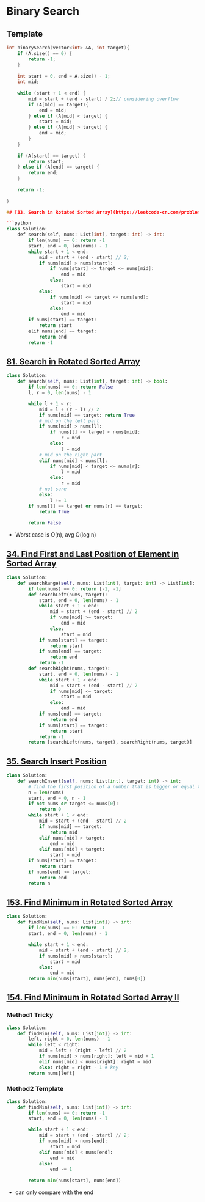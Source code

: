 # Binary Search

## Template
```c++
int binarySearch(vector<int> &A, int target){
    if (A.size() == 0) {
        return -1;
    }
    
    int start = 0, end = A.size() - 1;
    int mid;
    
    while (start + 1 < end) {
        mid = start + (end - start) / 2;// considering overflow
        if (A[mid] == target){
            end = mid;
        } else if (A[mid] < target) {
            start = mid;
        } else if (A[mid] > target) {
            end = mid;
        }
    }
    
    if (A[start] == target) {
        return start;
    } else if (A[end] == target) {
        return end;
    } 
    
    return -1;
    
}

## [33. Search in Rotated Sorted Array](https://leetcode-cn.com/problems/search-in-rotated-sorted-array/)

```python
class Solution:
    def search(self, nums: List[int], target: int) -> int:
        if len(nums) == 0: return -1
        start, end = 0, len(nums) - 1
        while start + 1 < end:
            mid = start + (end - start) // 2;
            if nums[mid] > nums[start]:
                if nums[start] <= target <= nums[mid]:
                    end = mid
                else:
                    start = mid
            else:
                if nums[mid] <= target <= nums[end]:
                    start = mid
                else:
                    end = mid
        if nums[start] == target:
            return start
        elif nums[end] == target:
            return end
        return -1
```
## [81. Search in Rotated Sorted Array](https://leetcode-cn.com/problems/search-in-rotated-sorted-array-ii/)
```python
class Solution:
    def search(self, nums: List[int], target: int) -> bool:
        if len(nums) == 0: return False
        l, r = 0, len(nums) - 1

        while l + 1 < r:
            mid = l + (r - l) // 2
            if nums[mid] == target: return True
            # mid on the left part
            if nums[mid] > nums[l]:
                if nums[l] <= target < nums[mid]:
                    r = mid  
                else:
                    l = mid
            # mid on the right part
            elif nums[mid] < nums[l]:
                if nums[mid] < target <= nums[r]:
                    l = mid
                else:
                    r = mid
            # not sure
            else:
                l += 1
        if nums[l] == target or nums[r] == target:
            return True
            
        return False
```
- Worst case is O(n), avg O(log n)

## [34. Find First and Last Position of Element in Sorted Array](https://leetcode-cn.com/problems/find-first-and-last-position-of-element-in-sorted-array/)
```python
class Solution:
    def searchRange(self, nums: List[int], target: int) -> List[int]:
        if len(nums) == 0: return [-1, -1]
        def searchLeft(nums, target):
            start, end = 0, len(nums) - 1
            while start + 1 < end:
                mid = start + (end - start) // 2
                if nums[mid] >= target:
                    end = mid
                else:
                    start = mid
            if nums[start] == target:
                return start
            if nums[end] == target:
                return end
            return -1
        def searchRight(nums, target):
            start, end = 0, len(nums) - 1
            while start + 1 < end:
                mid = start + (end - start) // 2
                if nums[mid] <= target:
                    start = mid
                else:
                    end = mid
            if nums[end] == target:
                return end
            if nums[start] == target:
                return start
            return -1
        return [searchLeft(nums, target), searchRight(nums, target)]
```

## [35. Search Insert Position](https://leetcode-cn.com/problems/search-insert-position/)
```python
class Solution:
    def searchInsert(self, nums: List[int], target: int) -> int:
        # find the first position of a number that is bigger or equal tp the target
        n = len(nums)
        start, end = 0, n - 1
        if not nums or target <= nums[0]:
            return 0
        while start + 1 < end:
            mid = start + (end - start) // 2
            if nums[mid] == target:
                return mid
            elif nums[mid] > target:
                end = mid
            elif nums[mid] < target:
                start = mid
        if nums[start] == target:
            return start
        if nums[end] >= target:
            return end
        return n
```


## [153. Find Minimum in Rotated Sorted Array](https://leetcode-cn.com/problems/find-minimum-in-rotated-sorted-array/)
```python
class Solution:
    def findMin(self, nums: List[int]) -> int:
        if len(nums) == 0: return -1
        start, end = 0, len(nums) - 1

        while start + 1 < end:
            mid = start + (end - start) // 2;
            if nums[mid] > nums[start]:
                start = mid
            else:
                end = mid
        return min(nums[start], nums[end], nums[0])
```

## [154. Find Minimum in Rotated Sorted Array II](https://leetcode-cn.com/problems/find-minimum-in-rotated-sorted-array-ii/)
### Method1 Tricky
```python
class Solution:
    def findMin(self, nums: List[int]) -> int:
        left, right = 0, len(nums) - 1
        while left < right:
            mid = left + (right - left) // 2
            if nums[mid] > nums[right]: left = mid + 1
            elif nums[mid] < nums[right]: right = mid
            else: right = right - 1 # key
        return nums[left]
```

### Method2 Template
```python
class Solution:
    def findMin(self, nums: List[int]) -> int:
        if len(nums) == 0: return -1
        start, end = 0, len(nums) - 1

        while start + 1 < end:
            mid = start + (end - start) // 2;
            if nums[mid] > nums[end]:
                start = mid
            elif nums[mid] < nums[end]:
                end = mid
            else:
                end -= 1
     
        return min(nums[start], nums[end])
```
- can only compare with the end
